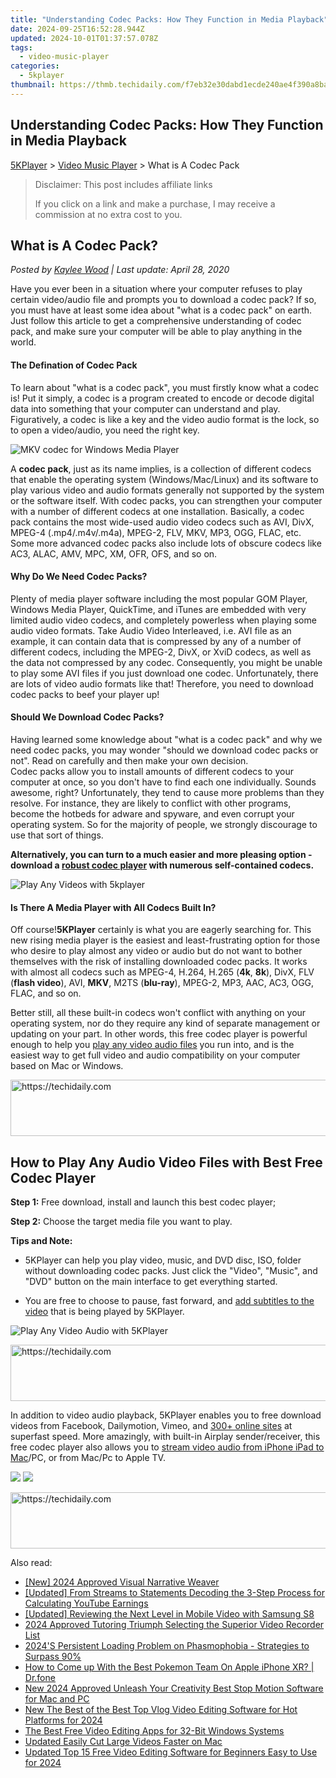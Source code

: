 ```yaml
---
title: "Understanding Codec Packs: How They Function in Media Playback"
date: 2024-09-25T16:52:28.944Z
updated: 2024-10-01T01:37:57.078Z
tags:
  - video-music-player
categories:
  - 5kplayer
thumbnail: https://thmb.techidaily.com/f7eb32e30dabd1ecde240ae4f390a8ba724185aa17a13d5ef1b9d86c145dc8b7.jpg
---
```


## Understanding Codec Packs: How They Function in Media Playback

[5KPlayer](https://tools.techidaily.com/5kplayer/products/) \> [Video Music Player](https://tools.techidaily.com/5kplayer/video-music-player/) \> What is A Codec Pack

>  Disclaimer: This post includes affiliate links
>
>  If you click on a link and make a purchase, I may receive a commission at no extra cost to you.
>

## What is A Codec Pack?

 _Posted by [Kaylee Wood](https://www.quora.com/profile/Amanda-Hu-21) | Last update: April 28, 2020_

Have you ever been in a situation where your computer refuses to play certain video/audio file and prompts you to download a codec pack? If so, you must have at least some idea about "what is a codec pack" on earth. Just follow this article to get a comprehensive understanding of codec pack, and make sure your computer will be able to play anything in the world.

#### **The Defination of Codec Pack**

To learn about "what is a codec pack", you must firstly know what a codec is! Put it simply, a codec is a program created to encode or decode digital data into something that your computer can understand and play. Figuratively, a codec is like a key and the video audio format is the lock, so to open a video/audio, you need the right key.

![MKV codec for Windows Media Player](https://www.5kplayer.com/video-music-player/img/audio-video-codecs-1204.jpg) 

A **codec pack**, just as its name implies, is a collection of different codecs that enable the operating system (Windows/Mac/Linux) and its software to play various video and audio formats generally not supported by the system or the software itself. With codec packs, you can strengthen your computer with a number of different codecs at one installation. Basically, a codec pack contains the most wide-used audio video codecs such as AVI, DivX, MPEG-4 (.mp4/.m4v/.m4a), MPEG-2, FLV, MKV, MP3, OGG, FLAC, etc. Some more advanced codec packs also include lots of obscure codecs like AC3, ALAC, AMV, MPC, XM, OFR, OFS, and so on.

#### **Why Do We Need Codec Packs?**

Plenty of media player software including the most popular GOM Player, Windows Media Player, QuickTime, and iTunes are embedded with very limited audio video codecs, and completely powerless when playing some audio video formats. Take Audio Video Interleaved, i.e. AVI file as an example, it can contain data that is compressed by any of a number of different codecs, including the MPEG-2, DivX, or XviD codecs, as well as the data not compressed by any codec. Consequently, you might be unable to play some AVI files if you just download one codec. Unfortunately, there are lots of video audio formats like that! Therefore, you need to download codec packs to beef your player up! 

#### **Should We Download Codec Packs?**

Having learned some knowledge about "what is a codec pack" and why we need codec packs, you may wonder "should we download codec packs or not". Read on carefully and then make your own decision.  
Codec packs allow you to install amounts of different codecs to your computer at once, so you don't have to find each one individually. Sounds awesome, right? Unfortunately, they tend to cause more problems than they resolve. For instance, they are likely to conflict with other programs, become the hotbeds for adware and spyware, and even corrupt your operating system. So for the majority of people, we strongly discourage to use that sort of things.

**Alternatively, you can turn to a much easier and more pleasing option - download a [robust codec player](https://tools.techidaily.com/5kplayer/video-music-player/) with numerous self-contained codecs.**

![Play Any Videos with 5kplayer](https://www.5kplayer.com/video-music-player/../airplay/img/video-streaming.jpg) 

#### **Is There A Media Player with All Codecs Built In?**

Off course!**5KPlayer** certainly is what you are eagerly searching for. This new rising media player is the easiest and least-frustrating option for those who desire to play almost any video or audio but do not want to bother themselves with the risk of installing downloaded codec packs. It works with almost all codecs such as MPEG-4, H.264, H.265 (**4k**, **8k**), DivX, FLV (**flash video**), AVI, **MKV**, M2TS (**blu-ray**), MPEG-2, MP3, AAC, AC3, OGG, FLAC, and so on.

Better still, all these built-in codecs won't conflict with anything on your operating system, nor do they require any kind of separate management or updating on your part. In other words, this free codec player is powerful enough to help you [play any video audio files](https://tools.techidaily.com/5kplayer/video-music-player/) you run into, and is the easiest way to get full video and audio compatibility on your computer based on Mac or Windows.

<!-- affiliate ads begin -->
<a href="https://appsumo.8odi.net/c/5597632/2130890/7443" target="_top" id="2130890">
  <img src="//a.impactradius-go.com/display-ad/7443-2130890" border="0" alt="https://techidaily.com" width="728" height="90"/>
</a>
<img height="0" width="0" src="https://appsumo.8odi.net/i/5597632/2130890/7443" style="position:absolute;visibility:hidden;" border="0" />
<!-- affiliate ads end -->

## How to Play Any Audio Video Files with Best Free Codec Player

**Step 1:** Free download, install and launch this best codec player;

**Step 2:** Choose the target media file you want to play.

**Tips and Note:**

* 5KPlayer can help you play video, music, and DVD disc, ISO, folder without downloading codec packs. Just click the "Video", "Music", and "DVD" button on the main interface to get everything started.
  
* You are free to choose to pause, fast forward, and [add subtitles to the video](https://tools.techidaily.com/5kplayer/video-music-player/) that is being played by 5KPlayer.

![Play Any Video Audio with 5KPlayer](https://www.5kplayer.com/video-music-player/img/5kplayer-freeaacplayer-yxt-030601.jpg) 

<!-- affiliate ads begin -->
<a href="https://aligracehair.sjv.io/c/5597632/1959712/19272" target="_top" id="1959712">
  <img src="//a.impactradius-go.com/display-ad/19272-1959712" border="0" alt="https://techidaily.com" width="728" height="90"/>
</a>
<img height="0" width="0" src="https://aligracehair.sjv.io/i/5597632/1959712/19272" style="position:absolute;visibility:hidden;" border="0" />
<!-- affiliate ads end -->

In addition to video audio playback, 5KPlayer enables you to free download videos from Facebook, Dailymotion, Vimeo, and [300+ online sites](https://tools.techidaily.com/5kplayer/youtube-download/) at superfast speed. More amazingly, with built-in Airplay sender/receiver, this free codec player also allows you to [stream video audio from iPhone iPad to Mac](https://tools.techidaily.com/5kplayer/airplay/)/PC, or from Mac/Pc to Apple TV. 

[![](https://www.5kplayer.com/video-music-player/../button/freedownwhitewin.png)](https://tools.techidaily.com/5kplayer/products/) [![](https://www.5kplayer.com/video-music-player/../button/freedownwhitemac.png)](https://tools.techidaily.com/5kplayer/products/)

<!-- affiliate ads begin -->
<a href="https://appsumo.8odi.net/c/5597632/2144297/7443" target="_top" id="2144297">
  <img src="//a.impactradius-go.com/display-ad/7443-2144297" border="0" alt="https://techidaily.com" width="600" height="90"/>
</a>
<img height="0" width="0" src="https://appsumo.8odi.net/i/5597632/2144297/7443" style="position:absolute;visibility:hidden;" border="0" />
<!-- affiliate ads end -->

<ins class="adsbygoogle"
     style="display:block"
     data-ad-format="autorelaxed"
     data-ad-client="ca-pub-7571918770474297"
     data-ad-slot="1223367746"></ins>

<ins class="adsbygoogle"
     style="display:block"
     data-ad-client="ca-pub-7571918770474297"
     data-ad-slot="8358498916"
     data-ad-format="auto"
     data-full-width-responsive="true"></ins>

<span class="atpl-alsoreadstyle">Also read:</span>
<div><ul>
<li><a href="https://youtube-lab.techidaily.com/024-approved-visual-narrative-weaver/"><u>[New] 2024 Approved Visual Narrative Weaver</u></a></li>
<li><a href="https://youtube-docs.techidaily.com/ed-from-streams-to-statements-decoding-the-3-step-process-for-calculating-youtube-earnings/"><u>[Updated] From Streams to Statements Decoding the 3-Step Process for Calculating YouTube Earnings</u></a></li>
<li><a href="https://extra-approaches.techidaily.com/updated-reviewing-the-next-level-in-mobile-video-with-samsung-s8/"><u>[Updated] Reviewing the Next Level in Mobile Video with Samsung S8</u></a></li>
<li><a href="https://screen-sharing-recording.techidaily.com/2024-approved-tutoring-triumph-selecting-the-superior-video-recorder-list/"><u>2024 Approved Tutoring Triumph Selecting the Superior Video Recorder List</u></a></li>
<li><a href="https://win-answers.techidaily.com/2024s-persistent-loading-problem-on-phasmophobia-strategies-to-surpass-90/"><u>2024'S Persistent Loading Problem on Phasmophobia - Strategies to Surpass 90%</u></a></li>
<li><a href="https://ios-pokemon-go.techidaily.com/how-to-come-up-with-the-best-pokemon-team-on-apple-iphone-xr-drfone-by-drfone-virtual-ios/"><u>How to Come up With the Best Pokemon Team On Apple iPhone XR? | Dr.fone</u></a></li>
<li><a href="https://smart-video-editing.techidaily.com/new-2024-approved-unleash-your-creativity-best-stop-motion-software-for-mac-and-pc/"><u>New 2024 Approved Unleash Your Creativity Best Stop Motion Software for Mac and PC</u></a></li>
<li><a href="https://video-ai-editor.techidaily.com/new-the-best-of-the-best-top-vlog-video-editing-software-for-hot-platforms-for-2024/"><u>New The Best of the Best Top Vlog Video Editing Software for Hot Platforms for 2024</u></a></li>
<li><a href="https://video-ai-editor.techidaily.com/the-best-free-video-editing-apps-for-32-bit-windows-systems/"><u>The Best Free Video Editing Apps for 32-Bit Windows Systems</u></a></li>
<li><a href="https://video-ai-editor.techidaily.com/updated-easily-cut-large-videos-faster-on-mac/"><u>Updated Easily Cut Large Videos Faster on Mac</u></a></li>
<li><a href="https://video-ai-editor.techidaily.com/updated-top-15-free-video-editing-software-for-beginners-easy-to-use-for-2024/"><u>Updated Top 15 Free Video Editing Software for Beginners Easy to Use for 2024</u></a></li>
</ul></div>

